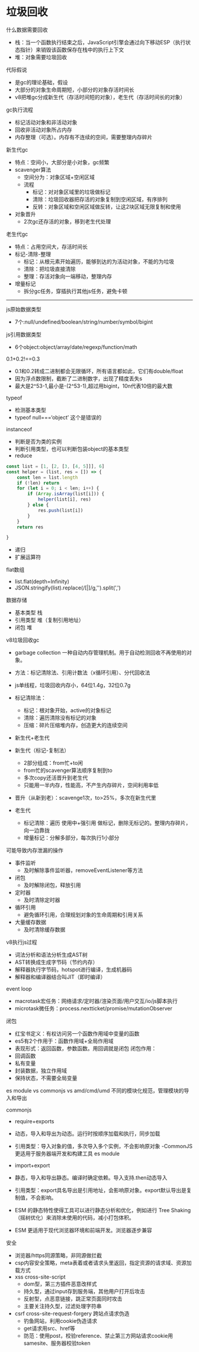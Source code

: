 # 垃圾回收

什么数据需要回收

- 栈：当一个函数执行结束之后，JavaScript引擎会通过向下移动ESP（执行状态指针）来销毁该函数保存在栈中的执行上下文
- 堆：对象需要垃圾回收

代际假说

- 是gc的理论基础，假设
- 大部分的对象生命周期短，小部分的对象存活时间长
- v8把堆gc分成新生代（存活时间短的对象），老生代（存活时间长的对象）

gc执行流程

- 标记活动对象和非活动对象
- 回收非活动对象所占内存
- 内存整理（可选）。内存有不连续的空间，需要整理内存碎片

新生代gc

- 特点：空间小，大部分是小对象，gc频繁
- scavenger算法
    - 空间分为：对象区域+空闲区域
    - 流程
        - 标记：对对象区域里的垃圾做标记
        - 清除：垃圾回收器把存活的对象复制到空闲区域，有序排列
        - 反转：对象区域和空闲区域做反转，让这2块区域无限复制和使用
- 对象晋升
    - 2次gc还存活的对象，移到老生代处理

老生代gc

- 特点：占用空间大，存活时间长
- 标记-清除-整理
    - 标记：从根元素开始遍历，能够到达的为活动对象，不能的为垃圾
    - 清除：把垃圾直接清除
    - 整理：存活对象向一端移动，整理内存
- 增量标记
    - 拆分gc任务，穿插执行其他js任务，避免卡顿

---


js原始数据类型

- 7个:null/undefined/boolean/string/number/symbol/bigint

js引用数据类型

- 6个object:object/array/date/regexp/function/math

0.1+0.2!==0.3

- 0.1和0.2转成二进制都会无限循环，所有语言都如此，它们有double/float
- 因为浮点数限制，截断了二进制数字，出现了精度丢失s
- 最大是2^53-1,最小是-(2^53-1),超过用bigint，10n代表10倍的最大数

typeof

- 检测基本类型
- typeof null===‘object’ 这个是错误的

instanceof

- 判断是否为类的实例
- 判断引用类型，也可以判断包装object的基本类型
- reduce

```js
const list = [1, [2, [3, [4, 5]]], 6]
const helper = (list, res = []) => {
    const len = list.length
    if (!len) return
    for (let i = 0; i < len; i++) {
        if (Array.isArray(list[i])) {
            helper(list[i], res)
        } else {
            res.push(list[i])
        }
    }
    return res

}
```

- 递归
- 扩展运算符

flat数组

- list.flat(depth=Infinity)
- JSON.stringify(list).replace(/\[|\]/g,'').split(',')

数据存储

- 基本类型 栈
- 引用类型 堆（复制引用地址）
- 闭包 堆

v8垃圾回收gc

- garbage collection 一种自动内存管理机制。用于自动检测回收不再使用的对象。
- 方法：标记清除法、引用计数法（x循环引用）、分代回收法
- js单线程，垃圾回收内存小，64位1.4g，32位0.7g

- 标记清除法：
    - 标记：根对象开始，active的对象标记
    - 清除：遍历清除没有标记的对象
    - 压缩：碎片压缩堆内存，创造更大的连续空间
- 新生代+老生代
- 新生代（标记-复制法）
    - 2部分组成：from忙+to闲
    - from忙的scavenger算法顺序复制到to
    - 多次copy还活晋升到老生代
    - 只能用一半内存，性能高，不产生内存碎片，空间利用率低
- 晋升（从新到老）：scavenge1次，to>25%，多次在新生代里
- 老生代
    - 标记清除：遍历 使用中+强引用 做标记，删除无标记的。整理内存碎片，向一边靠拢
    - 增量标记：分解多部分，每次执行1小部分

可能导致内存泄漏的操作

- 事件监听
    - 及时解除事件监听器，removeEventListener等方法
- 闭包
    - 及时解除闭包，释放引用
- 定时器
    - 及时清除定时器
- 循环引用
    - 避免循环引用，合理规划对象的生命周期和引用关系
- 大量缓存数据
    - 及时清除缓存数据

v8执行js过程

- 词法分析和语法分析生成AST树
- AST转换成生成字节码（节约内存）
- 解释器执行字节码，hotspot进行编译，生成机器码
- 解释器和编译器结合叫JIT（即时编译）

event loop

- macrotask宏任务：网络请求/定时器/渲染页面/用户交互/io/js脚本执行
- microtask微任务：process.nextticket/promise/mutationObserver

闭包

- 红宝书定义：有权访问另一个函数作用域中变量的函数
- es5有2个作用于：函数作用域+全局作用域
- 表现形式：返回函数，参数函数。用回调就是闭包
  闭包作用：
- 回调函数
- 私有变量
- 封装数据，独立作用域
- 保持状态，不需要全局变量

es module vs commonjs vs amd/cmd/umd
不同的模块化规范，管理模块的导入和导出

commonjs

- require+exports
- 动态，导入和导出为动态。运行时按顺序加载和执行，同步加载
- 引用类型：导入对象的值，多次导入多个实例，不会影响原对象
  -CommonJS 更适用于服务器端开发和构建工具
  es module

- import+export
- 静态，导入和导出静态。编译时确定依赖。导入支持.then动态导入
- 引用类型：export具名导出是引用地址，会影响原对象。export默认导出是复制值，不会影响。
- ESM 的静态特性使得工具可以进行静态分析和优化，例如进行 Tree Shaking（摇树优化）来消除未使用的代码，减小打包体积。
- ESM 更适用于现代浏览器环境和前端开发。浏览器逐步兼容

安全

- 浏览器/https同源策略，非同源做拦截
- csp内容安全策略，meta表着或者请求头里返回，指定资源的请求域、资源加载方式
- xss cross-site-script
    - dom型，第三方插件恶意改样式
    - 持久型，通过input存到服务端，其他用户打开后攻击
    - 反射型，点恶意链接，跳正常页面同时攻击
    - 主要关注持久型，过滤处理字符串
- csrf cross-site-request-forgery 跨站点请求伪造
    - 钓鱼网站，利用cookie伪造请求
    - get请求用src、href等
    - 防范：使用post，校验reference、禁止第三方网站请求cookie用samesite、服务器校验token


